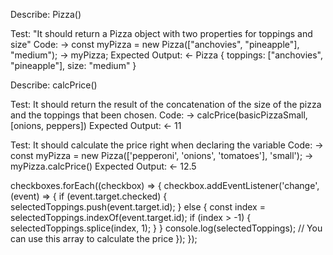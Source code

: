 Describe: Pizza()

Test: "It should return a Pizza object with two properties for toppings and size"
Code: -> const myPizza = new Pizza(["anchovies", "pineapple"], "medium");
-> myPizza;
Expected Output: <- Pizza { toppings: ["anchovies", "pineapple"], size: "medium" }

Describe: calcPrice()

Test: It should return the result of the concatenation of the size of the pizza and the toppings that been chosen.
Code: -> calcPrice(basicPizzaSmall, [onions, peppers])
Expected Output: <- 11

Test: It should calculate the price right when declaring the variable
Code: -> const myPizza = new Pizza(['pepperoni', 'onions', 'tomatoes'], 'small');
-> myPizza.calcPrice()
Expected Output: <- 12.5

checkboxes.forEach((checkbox) => {
    checkbox.addEventListener('change', (event) => {
      if (event.target.checked) {
        selectedToppings.push(event.target.id);
      } else {
        const index = selectedToppings.indexOf(event.target.id);
        if (index > -1) {
          selectedToppings.splice(index, 1);
        }
      }
      console.log(selectedToppings); // You can use this array to calculate the price
    });
  });